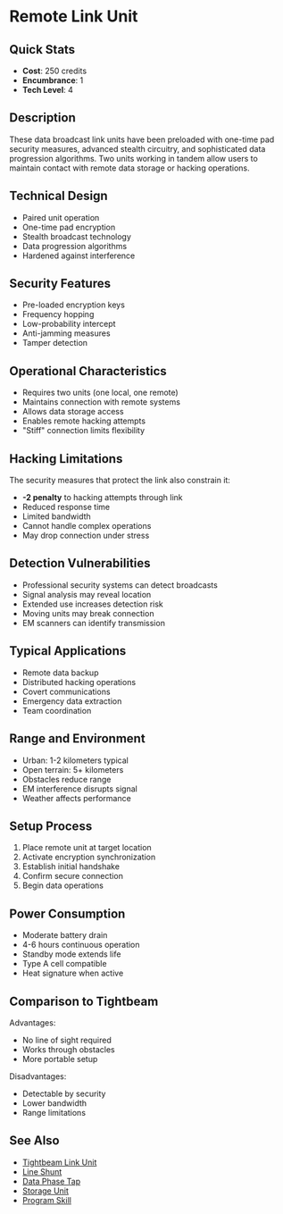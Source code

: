 # Remote Link Unit

## Quick Stats
- **Cost**: 250 credits
- **Encumbrance**: 1
- **Tech Level**: 4

## Description
These data broadcast link units have been preloaded with one-time pad security measures, advanced stealth circuitry, and sophisticated data progression algorithms. Two units working in tandem allow users to maintain contact with remote data storage or hacking operations.

## Technical Design
- Paired unit operation
- One-time pad encryption
- Stealth broadcast technology
- Data progression algorithms
- Hardened against interference

## Security Features
- Pre-loaded encryption keys
- Frequency hopping
- Low-probability intercept
- Anti-jamming measures
- Tamper detection

## Operational Characteristics
- Requires two units (one local, one remote)
- Maintains connection with remote systems
- Allows data storage access
- Enables remote hacking attempts
- "Stiff" connection limits flexibility

## Hacking Limitations
The security measures that protect the link also constrain it:
- **-2 penalty** to hacking attempts through link
- Reduced response time
- Limited bandwidth
- Cannot handle complex operations
- May drop connection under stress

## Detection Vulnerabilities
- Professional security systems can detect broadcasts
- Signal analysis may reveal location
- Extended use increases detection risk
- Moving units may break connection
- EM scanners can identify transmission

## Typical Applications
- Remote data backup
- Distributed hacking operations
- Covert communications
- Emergency data extraction
- Team coordination

## Range and Environment
- Urban: 1-2 kilometers typical
- Open terrain: 5+ kilometers
- Obstacles reduce range
- EM interference disrupts signal
- Weather affects performance

## Setup Process
1. Place remote unit at target location
2. Activate encryption synchronization
3. Establish initial handshake
4. Confirm secure connection
5. Begin data operations

## Power Consumption
- Moderate battery drain
- 4-6 hours continuous operation
- Standby mode extends life
- Type A cell compatible
- Heat signature when active

## Comparison to Tightbeam
Advantages:
- No line of sight required
- Works through obstacles
- More portable setup

Disadvantages:
- Detectable by security
- Lower bandwidth
- Range limitations

## See Also
- [Tightbeam Link Unit](tightbeam-link-unit.md)
- [Line Shunt](line-shunt.md)
- [Data Phase Tap](data-phase-tap.md)
- [Storage Unit](storage-unit.md)
- [Program Skill](../../../character-creation/skills/program.md)
